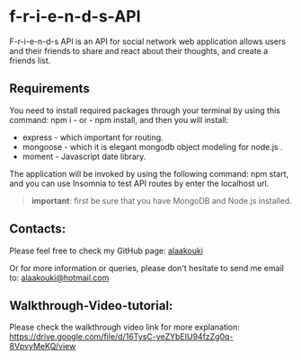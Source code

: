 # f-r-i-e-n-d-s-API
F-r-i-e-n-d-s API is an API for social network web application allows users and their friends to share and react about their thoughts, and create a friends list.

## Requirements
You need to install required packages through your terminal by using this command: npm i  - or - npm install, and then you will install:
* express - which important for routing.
* mongoose - which it is elegant mongodb object modeling for node.js .
* moment - Javascript date library.

The application will be invoked by using the following command: npm start, and you can use Insomnia to test API routes by enter the localhost url.

> **important**: first be sure that you have MongoDB and Node.js installed.

## Contacts:
Please feel free to check my GitHub page: [alaakouki](https://github.com/alaakouki?tab=repositories)

Or for more information or queries, please don't hesitate to send me email to: alaakouki@hotmail.com

## Walkthrough-Video-tutorial:
Please check the walkthrough video link for more explanation:
https://drive.google.com/file/d/16TysC-yeZYbEIU94fzZg0q-8VpvyMeKQ/view